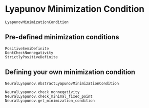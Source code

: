 # Lyapunov Minimization Condition

```@docs
LyapunovMinimizationCondition     
```

## Pre-defined minimization conditions

```@docs
PositiveSemiDefinite
DontCheckNonnegativity
StrictlyPositiveDefinite
```

## Defining your own minimization condition

```@docs
NeuralLyapunov.AbstractLyapunovMinimizationCondition
```

```@docs
NeuralLyapunov.check_nonnegativity
NeuralLyapunov.check_minimal_fixed_point
NeuralLyapunov.get_minimization_condition
```
